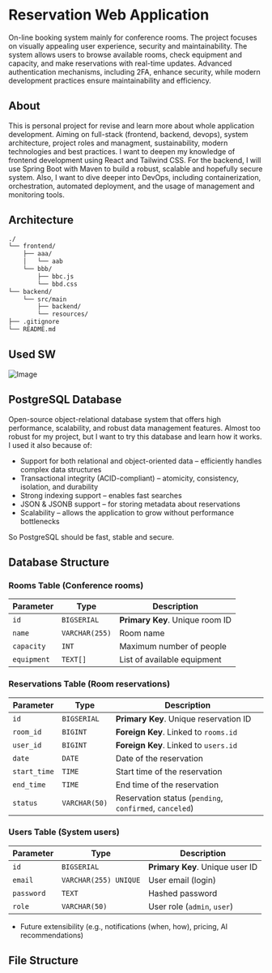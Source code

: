 # Reservation Web Application

On-line booking system mainly for conference rooms. The project focuses on visually appealing user experience, security and maintainability. The system allows users to browse available rooms, check equipment and capacity, and make reservations with real-time updates. Advanced authentication mechanisms, including 2FA, enhance security, while modern development practices ensure maintainability and efficiency.

## About

This is personal project for revise and learn more about whole application development. Aiming  on full-stack (frontend, backend, devops), system architecture, project roles and managment, sustainability, modern technologies and best practices. I want to deepen my knowledge of frontend development using React and Tailwind CSS. For the backend, I will use Spring Boot with Maven to build a robust, scalable and hopefully secure system. Also, I want to dive deeper into DevOps, including containerization, orchestration, automated deployment, and the usage of management and monitoring tools.

## Architecture

```bash
./
└── frontend/
    ├── aaa/
    │   └── aab
    └── bbb/
        ├── bbc.js
        └── bbd.css
└── backend/
    └── src/main
        ├── backend/
        └── resources/
├── .gitignore
└── README.md
```

## Used SW

![Image](https://github.com/user-attachments/assets/73c5ef2c-4eb1-4ed5-bbba-aa5cb7c6ca91)

## PostgreSQL Database

Open-source object-relational database system that offers high performance, scalability, and robust data management features. Almost too robust for my project, but I want to try this database and learn how it works. I used it also because of:

- Support for both relational and object-oriented data – efficiently handles complex data structures
- Transactional integrity (ACID-compliant) – atomicity, consistency, isolation, and durability
- Strong indexing support – enables fast searches
- JSON & JSONB support – for storing metadata about reservations
- Scalability – allows the application to grow without performance bottlenecks

So PostgreSQL should be fast, stable and secure.

## Database Structure  

### Rooms Table (Conference rooms)  

| Parameter   | Type         | Description                        |
|------------|-------------|--------------------------------------|
| `id`       | `BIGSERIAL`  | **Primary Key**. Unique room ID     |
| `name`     | `VARCHAR(255)` | Room name                         |
| `capacity` | `INT`        | Maximum number of people            |
| `equipment`| `TEXT[]`     | List of available equipment         |

### Reservations Table (Room reservations)  

| Parameter   | Type         | Description                           |
|------------|-------------|-----------------------------------------|
| `id`       | `BIGSERIAL`  | **Primary Key**. Unique reservation ID |
| `room_id`  | `BIGINT`     | **Foreign Key**. Linked to `rooms.id`  |
| `user_id`  | `BIGINT`     | **Foreign Key**. Linked to `users.id`  |
| `date`     | `DATE`       | Date of the reservation                |
| `start_time` | `TIME`     | Start time of the reservation          |
| `end_time` | `TIME`       | End time of the reservation            |
| `status`   | `VARCHAR(50)` | Reservation status (`pending`, `confirmed`, `canceled`) |

### Users Table (System users)  

| Parameter   | Type         | Description                          |
|------------|-------------|----------------------------------------|
| `id`       | `BIGSERIAL`  | **Primary Key**. Unique user ID       |
| `email`    | `VARCHAR(255) UNIQUE` | User email (login)           |
| `password` | `TEXT`       | Hashed password                       |
| `role`     | `VARCHAR(50)` | User role (`admin`, `user`)          |

- Future extensibility (e.g., notifications (when, how), pricing, AI recommendations)

## File Structure

